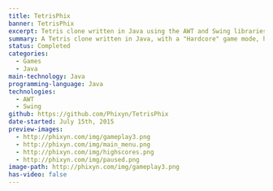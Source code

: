 ```yaml
---
title: TetrisPhix
banner: TetrisPhix
excerpt: Tetris clone written in Java using the AWT and Swing libraries.
summary: A Tetris clone written in Java, with a "Hardcore" game mode, highscores feature and multiple levels with different difficulties.
status: Completed
categories:
  - Games
  - Java
main-technology: Java
programming-language: Java
technologies:
  - AWT
  - Swing
github: https://github.com/Phixyn/TetrisPhix
date-started: July 15th, 2015
preview-images:
  - http://phixyn.com/img/gameplay3.png
  - http://phixyn.com/img/main_menu.png
  - http://phixyn.com/img/highscores.png
  - http://phixyn.com/img/paused.png
image-path: http://phixyn.com/img/gameplay3.png
has-video: false
---
```

